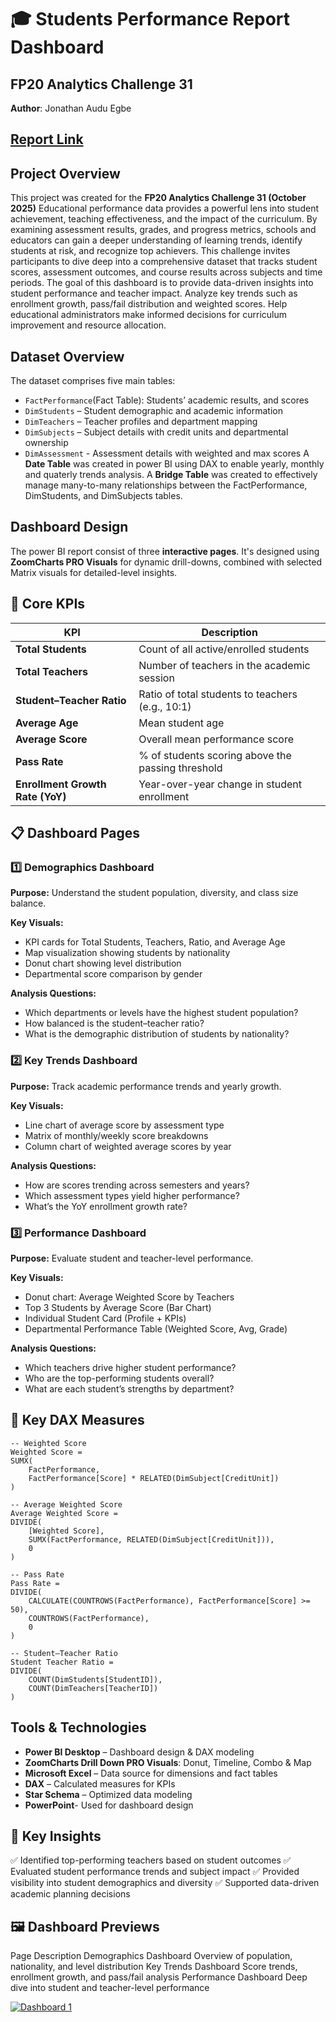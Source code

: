 # 🎓 Students Performance Report Dashboard

## FP20 Analytics Challenge 31
**Author**: Jonathan Audu Egbe

## [Report Link](https://https://bit.ly/4o3JGwS) 

## Project Overview
This project was created for the **FP20 Analytics Challenge 31 (October 2025)**
Educational performance data provides a powerful lens into student achievement, teaching effectiveness, and the impact of the curriculum. By examining assessment results, grades, and progress metrics, schools and educators can gain a deeper understanding of learning trends, identify students at risk, and recognize top achievers. This challenge invites participants to dive deep into a comprehensive dataset that tracks student scores, assessment outcomes, and course results across subjects and time periods. The goal of this dashboard is to provide data-driven insights into student performance and teacher impact. Analyze key trends such as enrollment growth, pass/fail distribution and weighted scores. Help educational administrators make informed decisions for curriculum improvement and resource allocation.

## Dataset Overview
The dataset comprises five main tables:
- `FactPerformance`(Fact Table): Students’ academic results, and scores
- `DimStudents` – Student demographic and academic information
-  `DimTeachers` – Teacher profiles and department mapping
-  `DimSubjects` – Subject details with credit units and departmental ownership
-  `DimAssessment` - Assessment details with weighted and max scores
A **Date Table** was created in power BI using DAX to enable yearly, monthly and quaterly trends analysis.
A **Bridge Table** was created to effectively manage many-to-many relationships between the FactPerformance, DimStudents, and DimSubjects tables.

## Dashboard Design
The power BI report consist of three **interactive pages**. It's designed using **ZoomCharts PRO Visuals** for dynamic drill-downs, combined with selected Matrix visuals for detailed-level insights.

## 🧮 Core KPIs

| KPI | Description |
|-----|--------------|
| **Total Students** | Count of all active/enrolled students |
| **Total Teachers** | Number of teachers in the academic session |
| **Student–Teacher Ratio** | Ratio of total students to teachers (e.g., 10:1) |
| **Average Age** | Mean student age |
| **Average Score** | Overall mean performance score |
| **Pass Rate** | % of students scoring above the passing threshold |
| **Enrollment Growth Rate (YoY)** | Year-over-year change in student enrollment |

## 📋 Dashboard Pages

### 1️⃣ Demographics Dashboard
**Purpose:** Understand the student population, diversity, and class size balance.  

**Key Visuals:**
- KPI cards for Total Students, Teachers, Ratio, and Average Age  
- Map visualization showing students by nationality  
- Donut chart showing level distribution  
- Departmental score comparison by gender  

**Analysis Questions:**
- Which departments or levels have the highest student population?  
- How balanced is the student–teacher ratio?  
- What is the demographic distribution of students by nationality?

### 2️⃣ Key Trends Dashboard
**Purpose:** Track academic performance trends and yearly growth.  

**Key Visuals:**
- Line chart of average score by assessment type  
- Matrix of monthly/weekly score breakdowns  
- Column chart of weighted average scores by year  

**Analysis Questions:**
- How are scores trending across semesters and years?  
- Which assessment types yield higher performance?  
- What’s the YoY enrollment growth rate?

### 3️⃣ Performance Dashboard
**Purpose:** Evaluate student and teacher-level performance.  

**Key Visuals:**
- Donut chart: Average Weighted Score by Teachers  
- Top 3 Students by Average Score (Bar Chart)  
- Individual Student Card (Profile + KPIs)  
- Departmental Performance Table (Weighted Score, Avg, Grade)

**Analysis Questions:**
- Which teachers drive higher student performance?  
- Who are the top-performing students overall?  
- What are each student’s strengths by department?

## 🧠 Key DAX Measures

```DAX
-- Weighted Score
Weighted Score =
SUMX(
    FactPerformance,
    FactPerformance[Score] * RELATED(DimSubject[CreditUnit])
)

-- Average Weighted Score
Average Weighted Score =
DIVIDE(
    [Weighted Score],
    SUMX(FactPerformance, RELATED(DimSubject[CreditUnit])),
    0
)

-- Pass Rate
Pass Rate =
DIVIDE(
    CALCULATE(COUNTROWS(FactPerformance), FactPerformance[Score] >= 50),
    COUNTROWS(FactPerformance),
    0
)

-- Student–Teacher Ratio
Student Teacher Ratio =
DIVIDE(
    COUNT(DimStudents[StudentID]),
    COUNT(DimTeachers[TeacherID])
)
```
## Tools & Technologies
- **Power BI Desktop** – Dashboard design & DAX modeling
- **ZoomCharts Drill Down PRO Visuals**: Donut, Timeline, Combo & Map
- **Microsoft Excel** – Data source for dimensions and fact tables
- **DAX** – Calculated measures for KPIs
- **Star Schema** – Optimized data modeling
- **PowerPoint**- Used for dashboard design

## 🧾 Key Insights

✅ Identified top-performing teachers based on student outcomes
✅ Evaluated student performance trends and subject impact
✅ Provided visibility into student demographics and diversity
✅ Supported data-driven academic planning decisions

## 🖼️ Dashboard Previews
Page	Description
Demographics Dashboard	Overview of population, nationality, and level distribution
Key Trends Dashboard	Score trends, enrollment growth, and pass/fail analysis
Performance Dashboard	Deep dive into student and teacher-level performance

[![Dashboard 1](https://github.com/Jonathan-Analyst/Bank-Customer-Churn-Analysis/blob/main/picture1.png)](https://github.com/Jonathan-Analyst/Bank-Customer-Churn-Analysis/blob/main/picture1.png)
